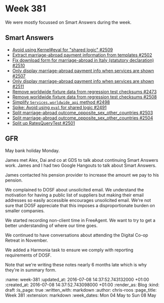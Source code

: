 Week 381
========

We were mostly focussed on Smart Answers during the week.

## Smart Answers

* [Avoid using Kernel#eval for "shared logic" #2509](https://github.com/alphagov/smart-answers/pull/2509)
* [Extract marriage-abroad payment information from templates #2502](https://github.com/alphagov/smart-answers/pull/2502)
* [Fix download form for marriage-abroad in Italy (statutory declaration) #2510](https://github.com/alphagov/smart-answers/pull/2510)
* [Only display marriage-abroad payment info when services are shown #2507](https://github.com/alphagov/smart-answers/pull/2507)
* [Only display marriage-abroad payment info when services are shown #2511](https://github.com/alphagov/smart-answers/pull/2511)
* [Remove worldwide fixture data from regression test checksums #2473](https://github.com/alphagov/smart-answers/pull/2473)
* [Remove worldwide fixture data from regression test checksums #2508](https://github.com/alphagov/smart-answers/pull/2508)
* [Simplify `Services.worldwide_api` method #2498](https://github.com/alphagov/smart-answers/pull/2498)
* [Spike: Avoid using `eval` for shared logic #2491](https://github.com/alphagov/smart-answers/pull/2491)
* [Split marriage-abroad outcome_opposite_sex_other_countries #2503](https://github.com/alphagov/smart-answers/pull/2503)
* [Split marriage-abroad outcome_opposite_sex_other_countries #2504](https://github.com/alphagov/smart-answers/pull/2504)
* [Split up RatesQueryTest #2501](https://github.com/alphagov/smart-answers/pull/2501)

## GFR

May bank holiday Monday.

James met Alex, Dai and co at GDS to talk about continuing Smart Answers work. James and I had two Google Hangouts to talk about Smart Answers.

James contacted his pension provider to increase the amount we pay to his pension.

We complained to DOSF about unsolicited email. We understand the motivation for having a public list of suppliers but making their email addresses so easily accessible encourages unsolicited email. We're not sure that DOSF appreciate that this imposes a disproportionate burden on smaller companies.

We started recording non-client time in FreeAgent. We want to try to get a better understanding of where our time goes.

We continued to have conversations about attending the Digital Co-op Retreat in November.

We added a Harmonia task to ensure we comply with reporting requirements of DOSF.

Note that we're writing these notes nearly 6 months late which is why they're in summary form.

:name: week-381
:updated_at: 2016-07-08 14:37:52.743132000 +01:00
:created_at: 2016-07-08 14:37:52.743098000 +01:00
:render_as: Blog
:kind: draft
:is_page: true
:written_with: markdown
:author: chris-roos
:page_title: Week 381
:extension: markdown
:week_dates: Mon 04 May to Sun 08 May
